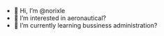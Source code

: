- 👋 Hi, I’m @norixle
- 👀 I’m interested in aeronautical?
- 🌱 I’m currently learning bussiness administration?


<!---
norixle/norixle is a ✨ special ✨ repository because its `README.md` (this file) appears on your GitHub profile.
You can click the Preview link to take a look at your changes.
--->
